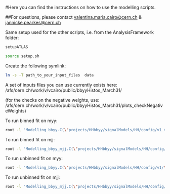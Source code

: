 #Here you can find the instructions on how to use the modelling scripts.

##For questions, please contact valentina.maria.cairo@cern.ch & jannicke.pearkes@cern.ch


Same setup used for the other scripts, i.e. from the AnalysisFramework folder:

```bash
setupATLAS

source setup.sh
```

Create the following symlink:
```bash
ln -s -T path_to_your_input_files  data
```
A set of inputs files you can use currently exists here: /afs/cern.ch/work/v/vcairo/public/bbyyHistos_March31/

(for the checks on the negative weights, use: /afs/cern.ch/work/v/vcairo/public/bbyyHistos_March31/plots_checkNegativeWeights)

To run binned fit on myy: 
```bash
root -l "Modelling_bbyy.C(\"projects/HHbbyy/signalModels/HH/config/v1_myy/\",true)" -q -b 
```


To run binned fit on mjj:
```bash
root -l "Modelling_bbyy_mjj.C(\"projects/HHbbyy/signalModels/HH/config/v1_mjj/\",true)" -q -b
```


To run unbinned fit on myy: 
```bash
root -l "Modelling_bbyy.C(\"projects/HHbbyy/signalModels/HH/config/v1/\",false)" -q -b 
```

To run unbinned fit on mjj:
```bash
root -l "Modelling_bbyy_mjj.C(\"projects/HHbbyy/signalModels/HH/config/v1_mjj/\",false)" -q -b
```




